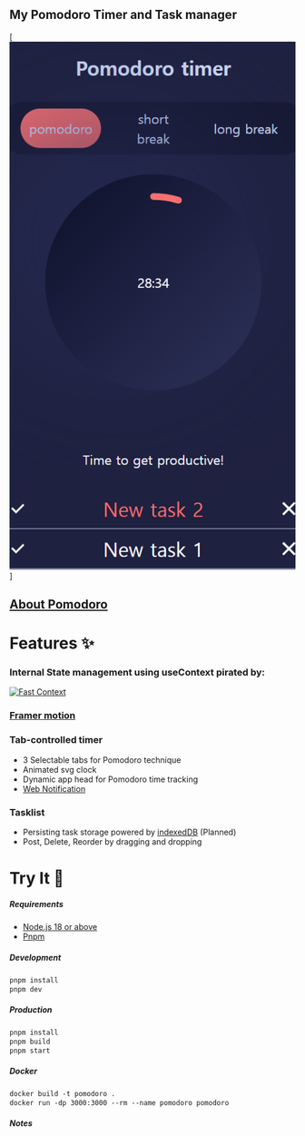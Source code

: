## **My Pomodoro Timer and Task manager**

[![Feature Overview](./public/media/images/preview.png)]

## [About Pomodoro](https://ko.wikipedia.org/wiki/%ED%8F%AC%EB%AA%A8%EB%8F%84%EB%A1%9C_%EA%B8%B0%EB%B2%95)

# Features ✨

### Internal State management using useContext pirated by:

[![Fast Context](https://img.youtube.com/vi/ZKlXqrcBx88/mqdefault.jpg)](https://www.youtube.com/watch?v=ZKlXqrcBx88&t=669s)

### [Framer motion](https://github.com/framer/motion)

### Tab-controlled timer

- 3 Selectable tabs for Pomodoro technique
- Animated svg clock
- Dynamic app head for Pomodoro time tracking
- [Web Notification](https://developer.mozilla.org/en-US/docs/Web/API/Notification)

### Tasklist

- Persisting task storage powered by [indexedDB](https://developer.mozilla.org/en-US/docs/Web/API/IndexedDB_API) (Planned)
- Post, Delete, Reorder by dragging and dropping

# Try It 🚀

##### Requirements

- [Node.js 18 or above](https://nodejs.org/en/download/)
- [Pnpm](https://pnpm.io/)

##### Development

```
pnpm install
pnpm dev
```

##### Production

```
pnpm install
pnpm build
pnpm start
```

##### Docker

```
docker build -t pomodoro .
docker run -dp 3000:3000 --rm --name pomodoro pomodoro
```

##### Notes
